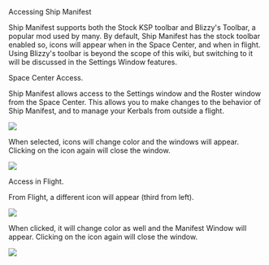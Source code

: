 Accessing Ship Manifest

Ship Manifest supports both the Stock KSP toolbar and Blizzy's Toolbar, a popular mod used by many.  By default, Ship Manifest has the stock toolbar enabled so, icons will appear when in the Space Center, and when in flight.  Using Blizzy's toolbar is beyond the scope of this wiki, but switching to it will be discussed in the Settings Window features.

Space Center Access.

Ship Manifest allows access to the Settings window and the Roster window from the Space Center.  This allows you to make changes to the behavior of Ship Manifest, and to manage your Kerbals from outside a flight.

![](http://i.imgur.com/AUNd8hp.png)

When selected, icons will change color and the windows will appear.  Clicking on the icon again will close the window.

![](http://i.imgur.com/3kiSTXi.png)

Access in Flight.

From Flight, a different icon will appear (third from left).  

![](http://i.imgur.com/GoBn8eb.png)

When clicked, it will change color as well and the Manifest Window will appear. Clicking on the icon again will close the window. 

![](http://i.imgur.com/qcDB4qp.png)